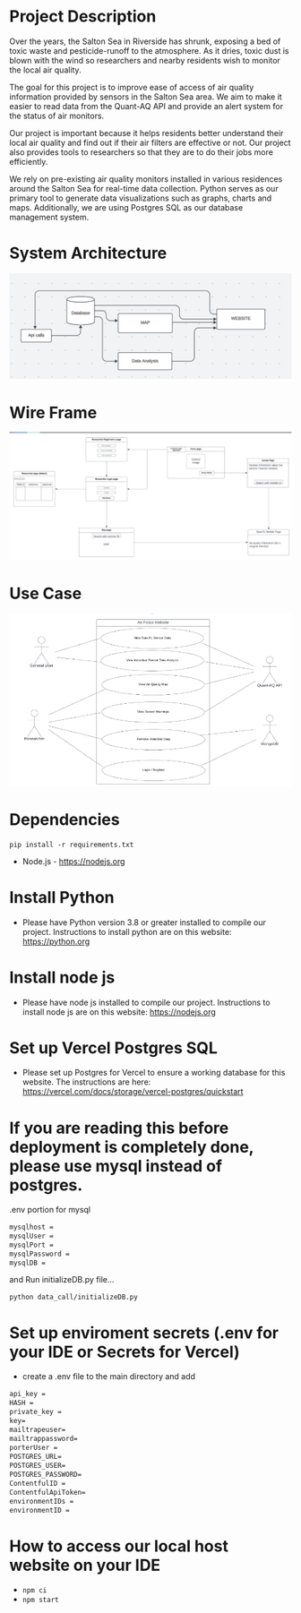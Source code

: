 # Project Description
  Over the years, the Salton Sea in Riverside has shrunk, exposing a bed of toxic waste and pesticide-runoff to the atmosphere. As it dries, toxic dust is blown with the wind so researchers and nearby residents wish to monitor the local air quality. 

  The goal for this project is to improve ease of access of air quality information provided by sensors in the Salton Sea area. We aim to make it easier to read data from the Quant-AQ API and provide an alert system for the status of air monitors.

  Our project is important because it helps residents better understand their local air quality and find out if their air filters are effective or not. Our project also provides tools to researchers so that they are to do their jobs more efficiently.
 
  We rely on pre-existing air quality monitors installed in various residences around the Salton Sea for real-time data collection. Python serves as our primary tool to generate data visualizations such as graphs, charts and maps. Additionally, we are using Postgres SQL as our database management system.
# System Architecture
!["system architecture"](./readme_img/systemarchitecture.png)
# Wire Frame
!["wire frame"](./readme_img/wireframe.png)
# Use Case
!["use case"](./readme_img/usecase.png)

# Dependencies
  ```
  pip install -r requirements.txt
  ```
* Node.js - https://nodejs.org
  
# Install Python
* Please have Python version 3.8 or greater installed to compile our project. Instructions to install python are on this website: https://python.org

# Install node js
* Please have node js installed to compile our project. Instructions to install node js are on this website: https://nodejs.org

# Set up Vercel Postgres SQL
* Please set up Postgres for Vercel to ensure a working database for this website. The instructions are here: https://vercel.com/docs/storage/vercel-postgres/quickstart 


# If you are reading this before deployment is completely done, please use mysql instead of postgres.
.env portion for mysql
```
mysqlhost = 
mysqlUser = 
mysqlPort =
mysqlPassword = 
mysqlDB = 
```
and Run initializeDB.py file...

```
python data_call/initializeDB.py
```

# Set up enviroment secrets (.env for your IDE or Secrets for Vercel)
* create a .env file to the main directory and add
```
api_key = 
HASH = 
private_key = 
key=
mailtrapeuser=
mailtrappassword=  
porterUser = 
POSTGRES_URL=
POSTGRES_USER=       
POSTGRES_PASSWORD=
ContentfulID = 
ContentfulApiToken=
environmentIDs = 
environmentID =
  ```
  
# How to access our local host website on your IDE
* ```npm ci```
* ```npm start```

